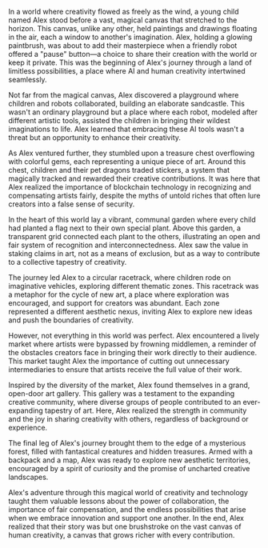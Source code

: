 In a world where creativity flowed as freely as the wind, a young child named Alex stood before a vast, magical canvas that stretched to the horizon. This canvas, unlike any other, held paintings and drawings floating in the air, each a window to another's imagination. Alex, holding a glowing paintbrush, was about to add their masterpiece when a friendly robot offered a "pause" button—a choice to share their creation with the world or keep it private. This was the beginning of Alex's journey through a land of limitless possibilities, a place where AI and human creativity intertwined seamlessly.

Not far from the magical canvas, Alex discovered a playground where children and robots collaborated, building an elaborate sandcastle. This wasn't an ordinary playground but a place where each robot, modeled after different artistic tools, assisted the children in bringing their wildest imaginations to life. Alex learned that embracing these AI tools wasn't a threat but an opportunity to enhance their creativity.

As Alex ventured further, they stumbled upon a treasure chest overflowing with colorful gems, each representing a unique piece of art. Around this chest, children and their pet dragons traded stickers, a system that magically tracked and rewarded their creative contributions. It was here that Alex realized the importance of blockchain technology in recognizing and compensating artists fairly, despite the myths of untold riches that often lure creators into a false sense of security.

In the heart of this world lay a vibrant, communal garden where every child had planted a flag next to their own special plant. Above this garden, a transparent grid connected each plant to the others, illustrating an open and fair system of recognition and interconnectedness. Alex saw the value in staking claims in art, not as a means of exclusion, but as a way to contribute to a collective tapestry of creativity.

The journey led Alex to a circular racetrack, where children rode on imaginative vehicles, exploring different thematic zones. This racetrack was a metaphor for the cycle of new art, a place where exploration was encouraged, and support for creators was abundant. Each zone represented a different aesthetic nexus, inviting Alex to explore new ideas and push the boundaries of creativity.

However, not everything in this world was perfect. Alex encountered a lively market where artists were bypassed by frowning middlemen, a reminder of the obstacles creators face in bringing their work directly to their audience. This market taught Alex the importance of cutting out unnecessary intermediaries to ensure that artists receive the full value of their work.

Inspired by the diversity of the market, Alex found themselves in a grand, open-door art gallery. This gallery was a testament to the expanding creative community, where diverse groups of people contributed to an ever-expanding tapestry of art. Here, Alex realized the strength in community and the joy in sharing creativity with others, regardless of background or experience.

The final leg of Alex's journey brought them to the edge of a mysterious forest, filled with fantastical creatures and hidden treasures. Armed with a backpack and a map, Alex was ready to explore new aesthetic territories, encouraged by a spirit of curiosity and the promise of uncharted creative landscapes.

Alex's adventure through this magical world of creativity and technology taught them valuable lessons about the power of collaboration, the importance of fair compensation, and the endless possibilities that arise when we embrace innovation and support one another. In the end, Alex realized that their story was but one brushstroke on the vast canvas of human creativity, a canvas that grows richer with every contribution.
